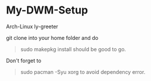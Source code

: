# My-DWM-Setup
Arch-Linux
ly-greeter


git clone into your home folder and do 
>sudo makepkg install
>should be good to go.

Don't forget to
>sudo pacman -Syu xorg
to avoid dependency error.
